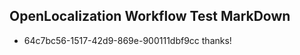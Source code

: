 ## OpenLocalization Workflow Test MarkDown
* 64c7bc56-1517-42d9-869e-900111dbf9cc thanks!

<!--HONumber=Jul16_HO4-->


